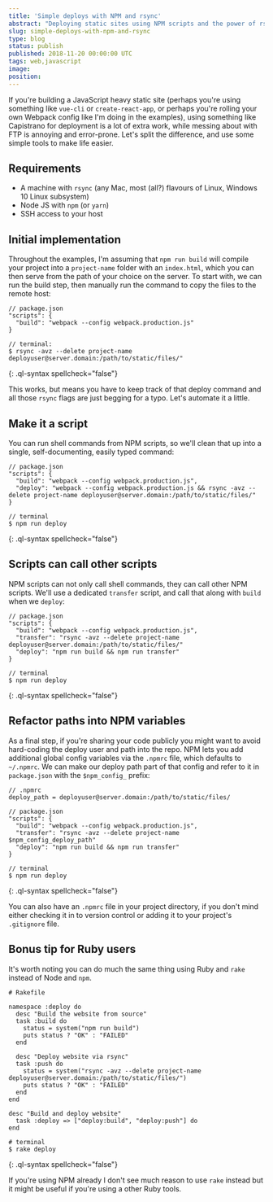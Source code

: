 ```yaml
---
title: 'Simple deploys with NPM and rsync'
abstract: "Deploying static sites using NPM scripts and the power of rsync"
slug: simple-deploys-with-npm-and-rsync
type: blog
status: publish
published: 2018-11-20 00:00:00 UTC
tags: web,javascript
image: 
position: 
---
```


If you\'re building a JavaScript heavy static site (perhaps you\'re
using something like `vue-cli` or `create-react-app`, or perhaps you\'re
rolling your own Webpack config like I\'m doing in the examples), using
something like Capistrano for deployment is a lot of extra work, while
messing about with FTP is annoying and error-prone. Let\'s split the
difference, and use some simple tools to make life easier.

## Requirements

* A machine with `rsync` (any Mac, most (all?) flavours of Linux,
  Windows 10 Linux subsystem)
* Node JS with `npm` (or `yarn`)
* SSH access to your host

## Initial implementation

Throughout the examples, I\'m assuming that `npm run build` will compile
your project into a `project-name` folder with an `index.html`, which
you can then serve from the path of your choice on the server. To start
with, we can run the build step, then manually run the command to copy
the files to the remote host:

    // package.json
    "scripts": {
      "build": "webpack --config webpack.production.js"
    }
    
    // terminal:
    $ rsync -avz --delete project-name deployuser@server.domain:/path/to/static/files/"
{: .ql-syntax spellcheck="false"}

This works, but means you have to keep track of that deploy command and
all those `rsync` flags are just begging for a typo. Let\'s automate it
a little.

## Make it a script

You can run shell commands from NPM scripts, so we\'ll clean that up
into a single, self-documenting, easily typed command:

    // package.json
    "scripts": {
      "build": "webpack --config webpack.production.js",
      "deploy": "webpack --config webpack.production.js && rsync -avz --delete project-name deployuser@server.domain:/path/to/static/files/"
    }
    
    // terminal
    $ npm run deploy
{: .ql-syntax spellcheck="false"}

## Scripts can call other scripts

NPM scripts can not only call shell commands, they can call other NPM
scripts. We\'ll use a dedicated `transfer` script, and call that along
with `build` when we `deploy`\:

    // package.json
    "scripts": {
      "build": "webpack --config webpack.production.js",
      "transfer": "rsync -avz --delete project-name deployuser@server.domain:/path/to/static/files/"
      "deploy": "npm run build && npm run transfer"
    }
    
    // terminal
    $ npm run deploy
{: .ql-syntax spellcheck="false"}

## Refactor paths into NPM variables

As a final step, if you\'re sharing your code publicly you might want to
avoid hard-coding the deploy user and path into the repo. NPM lets you
add additional global config variables via the `.npmrc` file, which
defaults to `~/.npmrc`. We can make our deploy path part of that config
and refer to it in `package.json` with the `$npm_config_` prefix:

    // .npmrc
    deploy_path = deployuser@server.domain:/path/to/static/files/
    
    // package.json
    "scripts": {
      "build": "webpack --config webpack.production.js",
      "transfer": "rsync -avz --delete project-name $npm_config_deploy_path"
      "deploy": "npm run build && npm run transfer"
    }
    
    // terminal
    $ npm run deploy
{: .ql-syntax spellcheck="false"}

You can also have an `.npmrc` file in your project directory, if you
don\'t mind either checking it in to version control or adding it to
your project\'s `.gitignore` file.

## Bonus tip for Ruby users

It\'s worth noting you can do much the same thing using Ruby and `rake`
instead of Node and `npm`.

    # Rakefile
    
    namespace :deploy do
      desc "Build the website from source"
      task :build do
        status = system("npm run build")
        puts status ? "OK" : "FAILED"
      end
    
      desc "Deploy website via rsync"
      task :push do
        status = system("rsync -avz --delete project-name deployuser@server.domain:/path/to/static/files/")
        puts status ? "OK" : "FAILED"
      end
    end
    
    desc "Build and deploy website"
      task :deploy => ["deploy:build", "deploy:push"] do
    end
    
    # terminal
    $ rake deploy
{: .ql-syntax spellcheck="false"}

If you\'re using NPM already I don\'t see much reason to use `rake`
instead but it might be useful if you\'re using a other Ruby tools.


